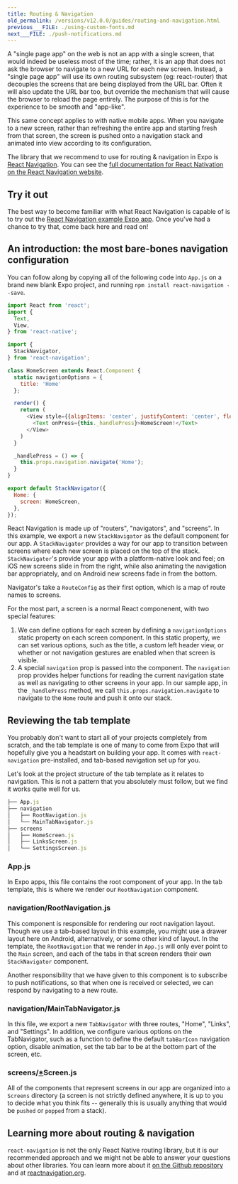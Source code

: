 ```yaml
---
title: Routing & Navigation
old_permalink: /versions/v12.0.0/guides/routing-and-navigation.html
previous___FILE: ./using-custom-fonts.md
next___FILE: ./push-notifications.md
---
```


A "single page app" on the web is not an app with a single screen, that would indeed be useless most of the time; rather, it is an app that does not ask the browser to navigate to a new URL for each new screen. Instead, a "single page app" will use its own routing subsystem (eg: react-router) that decouples the screens that are being displayed from the URL bar. Often it will also update the URL bar too, but override the mechanism that will cause the browser to reload the page entirely. The purpose of this is for the experience to be smooth and "app-like".

This same concept applies to with native mobile apps. When you navigate to a new screen, rather than refreshing the entire app and starting fresh from that screen, the screen is pushed onto a navigation stack and animated into view according to its configuration.

The library that we recommend to use for routing & navigation in Expo is [React Navigation](https://github.com/react-community/react-navigation). You can see the [full documentation for React Nativation on the React Navigation website](https://www.reactnavigation.org/).

## Try it out

The best way to become familiar with what React Navigation is capable of is to try out the [React Navigation example Expo app](https://expo.io/@react-navigation/NavigationPlayground). Once you've had a chance to try that, come back here and read on!

## An introduction: the most bare-bones navigation configuration

You can follow along by copying all of the following code into `App.js` on a brand new blank Expo project, and running `npm install react-navigation --save`.

```javascript
import React from 'react';
import {
  Text,
  View,
} from 'react-native';

import {
  StackNavigator,
} from 'react-navigation';

class HomeScreen extends React.Component {
  static navigationOptions = {
    title: 'Home'
  };

  render() {
    return (
      <View style={{alignItems: 'center', justifyContent: 'center', flex: 1}}>
        <Text onPress={this._handlePress}>HomeScreen!</Text>
      </View>
    )
  }

  _handlePress = () => {
    this.props.navigation.navigate('Home');
  }
}

export default StackNavigator({
  Home: {
    screen: HomeScreen,
  },
});
```

React Navigation is made up of "routers", "navigators", and "screens". In this example, we export a new `StackNavigator` as the default component for our app. A `StackNavigator` provides a way for our app to transition between screens where each new screen is placed on the top of the stack. `StackNavigator`'s provide your app with a platform-native look and feel; on iOS new screens slide in from the right, while also animating the navigation bar appropriately, and on Android new screens fade in from the bottom.

Navigator's take a `RouteConfig` as their first option, which is a map of route names to screens.

For the most part, a screen is a normal React componenent, with two special features:

1. We can define options for each screen by defining a `navigationOptions` static property on each screen component. In this static property, we can set various options, such as the title, a custom left header view, or whether or not navigation gestures are enabled when that screen is visible.
2. A special `navigation` prop is passed into the component. The `navigation` prop provides helper functions for reading the current navigation state as well as navigating to other screens in your app. In our sample app, in the `_handlePress` method, we call `this.props.navigation.navigate` to navigate to the `Home` route and push it onto our stack.

## Reviewing the tab template

You probably don't want to start all of your projects completely from scratch, and the tab template is one of many to come from Expo that will hopefully give you a headstart on building your app. It comes with `react-navigation` pre-installed, and tab-based navigation set up for you.

Let's look at the project structure of the tab template as it relates to navigation. This is not a pattern that you absolutely must follow, but we find it works quite well for us.

```javascript
├── App.js
├── navigation
│   ├── RootNavigation.js
│   └── MainTabNavigator.js
├── screens
│   ├── HomeScreen.js
│   ├── LinksScreen.js
│   └── SettingsScreen.js
```

### App.js

In Expo apps, this file contains the root component of your app. In the tab template, this is where we render our `RootNavigation` component.

### navigation/RootNavigation.js

This component is responsible for rendering our root navigation layout. Though we use a tab-based layout in this example, you might use a drawer layout here on Android, alternatively, or some other kind of layout. In the template, the `RootNavigation` that we render in `App.js` will only ever point to the `Main` screen, and each of the tabs in that screen renders their own `StackNavigator` component.

Another responsibility that we have given to this component is to subscribe to push notifications, so that when one is received or selected, we can respond by navigating to a new route.

### navigation/MainTabNavigator.js

In this file, we export a new `TabNavigator` with three routes, "Home", "Links", and "Settings". In addition, we configure various options on the TabNavigator, such as a function to define the default `tabBarIcon` navigation option, disable animation, set the tab bar to be at the bottom part of the screen, etc.

### screens/[\*](#id1)Screen.js

All of the components that represent screens in our app are organized into a `Screens` directory (a screen is not strictly defined anywhere, it is up to you to decide what you think fits -- generally this is usually anything that would be `pushed` or `popped` from a stack).

## Learning more about routing & navigation

`react-navigation` is not the only React Native routing library, but it is our recommended approach and we might not be able to answer your questions about other libraries. You can learn more about it [on the Github repository](https://github.com/react-community/react-navigation) and at [reactnavigation.org](https://reactnavigation.org/).
